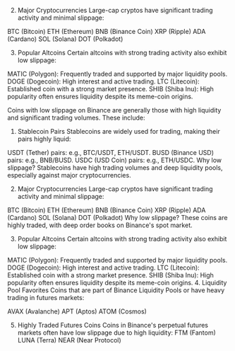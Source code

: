 2. Major Cryptocurrencies
Large-cap cryptos have significant trading activity and minimal slippage:

BTC (Bitcoin)
ETH (Ethereum)
BNB (Binance Coin)
XRP (Ripple)
ADA (Cardano)
SOL (Solana)
DOT (Polkadot)


3. Popular Altcoins
Certain altcoins with strong trading activity also exhibit low slippage:

MATIC (Polygon): Frequently traded and supported by major liquidity pools.
DOGE (Dogecoin): High interest and active trading.
LTC (Litecoin): Established coin with a strong market presence.
SHIB (Shiba Inu): High popularity often ensures liquidity despite its meme-coin origins.


Coins with low slippage on Binance are generally those with high liquidity and significant trading volumes. These include:

1. Stablecoin Pairs
Stablecoins are widely used for trading, making their pairs highly liquid:

USDT (Tether) pairs: e.g., BTC/USDT, ETH/USDT.
BUSD (Binance USD) pairs: e.g., BNB/BUSD.
USDC (USD Coin) pairs: e.g., ETH/USDC.
Why low slippage?
Stablecoins have high trading volumes and deep liquidity pools, especially against major cryptocurrencies.

2. Major Cryptocurrencies
Large-cap cryptos have significant trading activity and minimal slippage:

BTC (Bitcoin)
ETH (Ethereum)
BNB (Binance Coin)
XRP (Ripple)
ADA (Cardano)
SOL (Solana)
DOT (Polkadot)
Why low slippage?
These coins are highly traded, with deep order books on Binance's spot market.

3. Popular Altcoins
Certain altcoins with strong trading activity also exhibit low slippage:

MATIC (Polygon): Frequently traded and supported by major liquidity pools.
DOGE (Dogecoin): High interest and active trading.
LTC (Litecoin): Established coin with a strong market presence.
SHIB (Shiba Inu): High popularity often ensures liquidity despite its meme-coin origins.
4. Liquidity Pool Favorites
Coins that are part of Binance Liquidity Pools or have heavy trading in futures markets:

AVAX (Avalanche)
APT (Aptos)
ATOM (Cosmos)


5. Highly Traded Futures Coins
Coins in Binance's perpetual futures markets often have low slippage due to high liquidity:
FTM (Fantom)
LUNA (Terra)
NEAR (Near Protocol)
